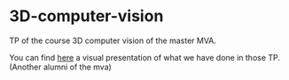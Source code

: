 # 3D-computer-vision

TP of the course 3D computer vision of the master MVA.

You can find [here](https://www.alth.fr/article-59) a visual presentation of what we have done in those TP. (Another alumni of the mva)
